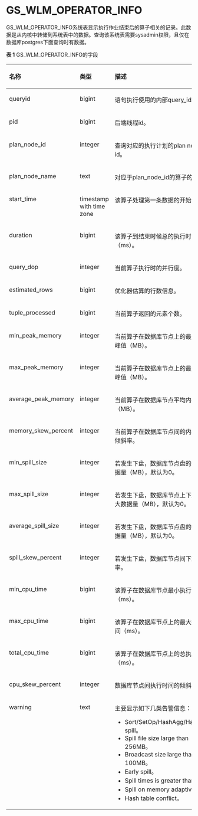 # GS\_WLM\_OPERATOR\_INFO<a name="ZH-CN_TOPIC_0289900540"></a>

GS\_WLM\_OPERATOR\_INFO系统表显示执行作业结束后的算子相关的记录。此数据是从内核中转储到系统表中的数据。查询该系统表需要sysadmin权限，且仅在数据库postgres下面查询时有数据。

**表 1**  GS\_WLM\_OPERATOR\_INFO的字段

<a name="zh-cn_topic_0283136785_zh-cn_topic_0237122263_zh-cn_topic_0111176227_table85181143511"></a>
<table><thead align="left"><tr id="zh-cn_topic_0283136785_zh-cn_topic_0237122263_zh-cn_topic_0111176227_row12518114125110"><th class="cellrowborder" valign="top" width="22%" id="mcps1.2.4.1.1"><p id="zh-cn_topic_0283136785_zh-cn_topic_0237122263_zh-cn_topic_0111176227_p7518161415512"><a name="zh-cn_topic_0283136785_zh-cn_topic_0237122263_zh-cn_topic_0111176227_p7518161415512"></a><a name="zh-cn_topic_0283136785_zh-cn_topic_0237122263_zh-cn_topic_0111176227_p7518161415512"></a>名称</p>
</th>
<th class="cellrowborder" valign="top" width="19%" id="mcps1.2.4.1.2"><p id="zh-cn_topic_0283136785_zh-cn_topic_0237122263_zh-cn_topic_0111176227_p651816147513"><a name="zh-cn_topic_0283136785_zh-cn_topic_0237122263_zh-cn_topic_0111176227_p651816147513"></a><a name="zh-cn_topic_0283136785_zh-cn_topic_0237122263_zh-cn_topic_0111176227_p651816147513"></a>类型</p>
</th>
<th class="cellrowborder" valign="top" width="59%" id="mcps1.2.4.1.3"><p id="zh-cn_topic_0283136785_zh-cn_topic_0237122263_zh-cn_topic_0111176227_p1351919149511"><a name="zh-cn_topic_0283136785_zh-cn_topic_0237122263_zh-cn_topic_0111176227_p1351919149511"></a><a name="zh-cn_topic_0283136785_zh-cn_topic_0237122263_zh-cn_topic_0111176227_p1351919149511"></a>描述</p>
</th>
</tr>
</thead>
<tbody><tr id="zh-cn_topic_0283136785_zh-cn_topic_0237122263_zh-cn_topic_0111176227_row155196149514"><td class="cellrowborder" valign="top" width="22%" headers="mcps1.2.4.1.1 "><p id="zh-cn_topic_0283136785_zh-cn_topic_0237122263_zh-cn_topic_0111176227_p2519314135114"><a name="zh-cn_topic_0283136785_zh-cn_topic_0237122263_zh-cn_topic_0111176227_p2519314135114"></a><a name="zh-cn_topic_0283136785_zh-cn_topic_0237122263_zh-cn_topic_0111176227_p2519314135114"></a>queryid</p>
</td>
<td class="cellrowborder" valign="top" width="19%" headers="mcps1.2.4.1.2 "><p id="zh-cn_topic_0283136785_zh-cn_topic_0237122263_zh-cn_topic_0111176227_p1651921418517"><a name="zh-cn_topic_0283136785_zh-cn_topic_0237122263_zh-cn_topic_0111176227_p1651921418517"></a><a name="zh-cn_topic_0283136785_zh-cn_topic_0237122263_zh-cn_topic_0111176227_p1651921418517"></a>bigint</p>
</td>
<td class="cellrowborder" valign="top" width="59%" headers="mcps1.2.4.1.3 "><p id="zh-cn_topic_0283136785_zh-cn_topic_0237122263_zh-cn_topic_0111176227_p4519141415115"><a name="zh-cn_topic_0283136785_zh-cn_topic_0237122263_zh-cn_topic_0111176227_p4519141415115"></a><a name="zh-cn_topic_0283136785_zh-cn_topic_0237122263_zh-cn_topic_0111176227_p4519141415115"></a>语句执行使用的内部query_id。</p>
</td>
</tr>
<tr id="zh-cn_topic_0283136785_zh-cn_topic_0237122263_zh-cn_topic_0111176227_row3519181415112"><td class="cellrowborder" valign="top" width="22%" headers="mcps1.2.4.1.1 "><p id="zh-cn_topic_0283136785_zh-cn_topic_0237122263_zh-cn_topic_0111176227_p14519914195120"><a name="zh-cn_topic_0283136785_zh-cn_topic_0237122263_zh-cn_topic_0111176227_p14519914195120"></a><a name="zh-cn_topic_0283136785_zh-cn_topic_0237122263_zh-cn_topic_0111176227_p14519914195120"></a>pid</p>
</td>
<td class="cellrowborder" valign="top" width="19%" headers="mcps1.2.4.1.2 "><p id="zh-cn_topic_0283136785_zh-cn_topic_0237122263_zh-cn_topic_0111176227_p1651971414515"><a name="zh-cn_topic_0283136785_zh-cn_topic_0237122263_zh-cn_topic_0111176227_p1651971414515"></a><a name="zh-cn_topic_0283136785_zh-cn_topic_0237122263_zh-cn_topic_0111176227_p1651971414515"></a>bigint</p>
</td>
<td class="cellrowborder" valign="top" width="59%" headers="mcps1.2.4.1.3 "><p id="zh-cn_topic_0283136785_zh-cn_topic_0237122263_zh-cn_topic_0111176227_p651921410511"><a name="zh-cn_topic_0283136785_zh-cn_topic_0237122263_zh-cn_topic_0111176227_p651921410511"></a><a name="zh-cn_topic_0283136785_zh-cn_topic_0237122263_zh-cn_topic_0111176227_p651921410511"></a>后端线程id。</p>
</td>
</tr>
<tr id="zh-cn_topic_0283136785_zh-cn_topic_0237122263_zh-cn_topic_0111176227_row551921411518"><td class="cellrowborder" valign="top" width="22%" headers="mcps1.2.4.1.1 "><p id="zh-cn_topic_0283136785_zh-cn_topic_0237122263_zh-cn_topic_0111176227_p85191414155117"><a name="zh-cn_topic_0283136785_zh-cn_topic_0237122263_zh-cn_topic_0111176227_p85191414155117"></a><a name="zh-cn_topic_0283136785_zh-cn_topic_0237122263_zh-cn_topic_0111176227_p85191414155117"></a>plan_node_id</p>
</td>
<td class="cellrowborder" valign="top" width="19%" headers="mcps1.2.4.1.2 "><p id="zh-cn_topic_0283136785_zh-cn_topic_0237122263_zh-cn_topic_0111176227_p1951991455112"><a name="zh-cn_topic_0283136785_zh-cn_topic_0237122263_zh-cn_topic_0111176227_p1951991455112"></a><a name="zh-cn_topic_0283136785_zh-cn_topic_0237122263_zh-cn_topic_0111176227_p1951991455112"></a>integer</p>
</td>
<td class="cellrowborder" valign="top" width="59%" headers="mcps1.2.4.1.3 "><p id="zh-cn_topic_0283136785_zh-cn_topic_0237122263_zh-cn_topic_0111176227_p3519101415516"><a name="zh-cn_topic_0283136785_zh-cn_topic_0237122263_zh-cn_topic_0111176227_p3519101415516"></a><a name="zh-cn_topic_0283136785_zh-cn_topic_0237122263_zh-cn_topic_0111176227_p3519101415516"></a>查询对应的执行计划的plan node id。</p>
</td>
</tr>
<tr id="zh-cn_topic_0283136785_zh-cn_topic_0237122263_zh-cn_topic_0111176227_row17519614175113"><td class="cellrowborder" valign="top" width="22%" headers="mcps1.2.4.1.1 "><p id="zh-cn_topic_0283136785_zh-cn_topic_0237122263_zh-cn_topic_0111176227_p5519131418511"><a name="zh-cn_topic_0283136785_zh-cn_topic_0237122263_zh-cn_topic_0111176227_p5519131418511"></a><a name="zh-cn_topic_0283136785_zh-cn_topic_0237122263_zh-cn_topic_0111176227_p5519131418511"></a>plan_node_name</p>
</td>
<td class="cellrowborder" valign="top" width="19%" headers="mcps1.2.4.1.2 "><p id="zh-cn_topic_0283136785_zh-cn_topic_0237122263_zh-cn_topic_0111176227_p1951971455118"><a name="zh-cn_topic_0283136785_zh-cn_topic_0237122263_zh-cn_topic_0111176227_p1951971455118"></a><a name="zh-cn_topic_0283136785_zh-cn_topic_0237122263_zh-cn_topic_0111176227_p1951971455118"></a>text</p>
</td>
<td class="cellrowborder" valign="top" width="59%" headers="mcps1.2.4.1.3 "><p id="zh-cn_topic_0283136785_zh-cn_topic_0237122263_zh-cn_topic_0111176227_p1825284518537"><a name="zh-cn_topic_0283136785_zh-cn_topic_0237122263_zh-cn_topic_0111176227_p1825284518537"></a><a name="zh-cn_topic_0283136785_zh-cn_topic_0237122263_zh-cn_topic_0111176227_p1825284518537"></a>对应于plan_node_id的算子的名称。</p>
</td>
</tr>
<tr id="zh-cn_topic_0283136785_zh-cn_topic_0237122263_zh-cn_topic_0111176227_row251961411512"><td class="cellrowborder" valign="top" width="22%" headers="mcps1.2.4.1.1 "><p id="zh-cn_topic_0283136785_zh-cn_topic_0237122263_zh-cn_topic_0111176227_p10519171455119"><a name="zh-cn_topic_0283136785_zh-cn_topic_0237122263_zh-cn_topic_0111176227_p10519171455119"></a><a name="zh-cn_topic_0283136785_zh-cn_topic_0237122263_zh-cn_topic_0111176227_p10519171455119"></a>start_time</p>
</td>
<td class="cellrowborder" valign="top" width="19%" headers="mcps1.2.4.1.2 "><p id="zh-cn_topic_0283136785_zh-cn_topic_0237122263_zh-cn_topic_0111176227_p10519314105112"><a name="zh-cn_topic_0283136785_zh-cn_topic_0237122263_zh-cn_topic_0111176227_p10519314105112"></a><a name="zh-cn_topic_0283136785_zh-cn_topic_0237122263_zh-cn_topic_0111176227_p10519314105112"></a>timestamp with time zone</p>
</td>
<td class="cellrowborder" valign="top" width="59%" headers="mcps1.2.4.1.3 "><p id="zh-cn_topic_0283136785_zh-cn_topic_0237122263_zh-cn_topic_0111176227_p751971405113"><a name="zh-cn_topic_0283136785_zh-cn_topic_0237122263_zh-cn_topic_0111176227_p751971405113"></a><a name="zh-cn_topic_0283136785_zh-cn_topic_0237122263_zh-cn_topic_0111176227_p751971405113"></a>该算子处理第一条数据的开始时间。</p>
</td>
</tr>
<tr id="zh-cn_topic_0283136785_zh-cn_topic_0237122263_zh-cn_topic_0111176227_row15191214175110"><td class="cellrowborder" valign="top" width="22%" headers="mcps1.2.4.1.1 "><p id="zh-cn_topic_0283136785_zh-cn_topic_0237122263_zh-cn_topic_0111176227_p7519141412514"><a name="zh-cn_topic_0283136785_zh-cn_topic_0237122263_zh-cn_topic_0111176227_p7519141412514"></a><a name="zh-cn_topic_0283136785_zh-cn_topic_0237122263_zh-cn_topic_0111176227_p7519141412514"></a>duration</p>
</td>
<td class="cellrowborder" valign="top" width="19%" headers="mcps1.2.4.1.2 "><p id="zh-cn_topic_0283136785_zh-cn_topic_0237122263_zh-cn_topic_0111176227_p205191014155120"><a name="zh-cn_topic_0283136785_zh-cn_topic_0237122263_zh-cn_topic_0111176227_p205191014155120"></a><a name="zh-cn_topic_0283136785_zh-cn_topic_0237122263_zh-cn_topic_0111176227_p205191014155120"></a>bigint</p>
</td>
<td class="cellrowborder" valign="top" width="59%" headers="mcps1.2.4.1.3 "><p id="zh-cn_topic_0283136785_zh-cn_topic_0237122263_zh-cn_topic_0111176227_p1451971495114"><a name="zh-cn_topic_0283136785_zh-cn_topic_0237122263_zh-cn_topic_0111176227_p1451971495114"></a><a name="zh-cn_topic_0283136785_zh-cn_topic_0237122263_zh-cn_topic_0111176227_p1451971495114"></a>该算子到结束时候总的执行时间（ms）。</p>
</td>
</tr>
<tr id="zh-cn_topic_0283136785_zh-cn_topic_0237122263_zh-cn_topic_0111176227_row15519614165115"><td class="cellrowborder" valign="top" width="22%" headers="mcps1.2.4.1.1 "><p id="zh-cn_topic_0283136785_zh-cn_topic_0237122263_zh-cn_topic_0111176227_p1451911141518"><a name="zh-cn_topic_0283136785_zh-cn_topic_0237122263_zh-cn_topic_0111176227_p1451911141518"></a><a name="zh-cn_topic_0283136785_zh-cn_topic_0237122263_zh-cn_topic_0111176227_p1451911141518"></a>query_dop</p>
</td>
<td class="cellrowborder" valign="top" width="19%" headers="mcps1.2.4.1.2 "><p id="zh-cn_topic_0283136785_zh-cn_topic_0237122263_zh-cn_topic_0111176227_p7519514155119"><a name="zh-cn_topic_0283136785_zh-cn_topic_0237122263_zh-cn_topic_0111176227_p7519514155119"></a><a name="zh-cn_topic_0283136785_zh-cn_topic_0237122263_zh-cn_topic_0111176227_p7519514155119"></a>integer</p>
</td>
<td class="cellrowborder" valign="top" width="59%" headers="mcps1.2.4.1.3 "><p id="zh-cn_topic_0283136785_zh-cn_topic_0237122263_zh-cn_topic_0111176227_p8519111485115"><a name="zh-cn_topic_0283136785_zh-cn_topic_0237122263_zh-cn_topic_0111176227_p8519111485115"></a><a name="zh-cn_topic_0283136785_zh-cn_topic_0237122263_zh-cn_topic_0111176227_p8519111485115"></a>当前算子执行时的并行度。</p>
</td>
</tr>
<tr id="zh-cn_topic_0283136785_zh-cn_topic_0237122263_zh-cn_topic_0111176227_row8519914145114"><td class="cellrowborder" valign="top" width="22%" headers="mcps1.2.4.1.1 "><p id="zh-cn_topic_0283136785_zh-cn_topic_0237122263_zh-cn_topic_0111176227_p1151971405113"><a name="zh-cn_topic_0283136785_zh-cn_topic_0237122263_zh-cn_topic_0111176227_p1151971405113"></a><a name="zh-cn_topic_0283136785_zh-cn_topic_0237122263_zh-cn_topic_0111176227_p1151971405113"></a>estimated_rows</p>
</td>
<td class="cellrowborder" valign="top" width="19%" headers="mcps1.2.4.1.2 "><p id="zh-cn_topic_0283136785_zh-cn_topic_0237122263_zh-cn_topic_0111176227_p65191314155115"><a name="zh-cn_topic_0283136785_zh-cn_topic_0237122263_zh-cn_topic_0111176227_p65191314155115"></a><a name="zh-cn_topic_0283136785_zh-cn_topic_0237122263_zh-cn_topic_0111176227_p65191314155115"></a>bigint</p>
</td>
<td class="cellrowborder" valign="top" width="59%" headers="mcps1.2.4.1.3 "><p id="zh-cn_topic_0283136785_zh-cn_topic_0237122263_zh-cn_topic_0111176227_p15519101411512"><a name="zh-cn_topic_0283136785_zh-cn_topic_0237122263_zh-cn_topic_0111176227_p15519101411512"></a><a name="zh-cn_topic_0283136785_zh-cn_topic_0237122263_zh-cn_topic_0111176227_p15519101411512"></a>优化器估算的行数信息。</p>
</td>
</tr>
<tr id="zh-cn_topic_0283136785_zh-cn_topic_0237122263_zh-cn_topic_0111176227_row14519161419512"><td class="cellrowborder" valign="top" width="22%" headers="mcps1.2.4.1.1 "><p id="zh-cn_topic_0283136785_zh-cn_topic_0237122263_zh-cn_topic_0111176227_p4519181485114"><a name="zh-cn_topic_0283136785_zh-cn_topic_0237122263_zh-cn_topic_0111176227_p4519181485114"></a><a name="zh-cn_topic_0283136785_zh-cn_topic_0237122263_zh-cn_topic_0111176227_p4519181485114"></a>tuple_processed</p>
</td>
<td class="cellrowborder" valign="top" width="19%" headers="mcps1.2.4.1.2 "><p id="zh-cn_topic_0283136785_zh-cn_topic_0237122263_zh-cn_topic_0111176227_p2519121416514"><a name="zh-cn_topic_0283136785_zh-cn_topic_0237122263_zh-cn_topic_0111176227_p2519121416514"></a><a name="zh-cn_topic_0283136785_zh-cn_topic_0237122263_zh-cn_topic_0111176227_p2519121416514"></a>bigint</p>
</td>
<td class="cellrowborder" valign="top" width="59%" headers="mcps1.2.4.1.3 "><p id="zh-cn_topic_0283136785_zh-cn_topic_0237122263_zh-cn_topic_0111176227_p55195145519"><a name="zh-cn_topic_0283136785_zh-cn_topic_0237122263_zh-cn_topic_0111176227_p55195145519"></a><a name="zh-cn_topic_0283136785_zh-cn_topic_0237122263_zh-cn_topic_0111176227_p55195145519"></a>当前算子返回的元素个数。</p>
</td>
</tr>
<tr id="zh-cn_topic_0283136785_zh-cn_topic_0237122263_zh-cn_topic_0111176227_row13519514115111"><td class="cellrowborder" valign="top" width="22%" headers="mcps1.2.4.1.1 "><p id="zh-cn_topic_0283136785_zh-cn_topic_0237122263_zh-cn_topic_0111176227_p45193142511"><a name="zh-cn_topic_0283136785_zh-cn_topic_0237122263_zh-cn_topic_0111176227_p45193142511"></a><a name="zh-cn_topic_0283136785_zh-cn_topic_0237122263_zh-cn_topic_0111176227_p45193142511"></a>min_peak_memory</p>
</td>
<td class="cellrowborder" valign="top" width="19%" headers="mcps1.2.4.1.2 "><p id="zh-cn_topic_0283136785_zh-cn_topic_0237122263_zh-cn_topic_0111176227_p8519151410510"><a name="zh-cn_topic_0283136785_zh-cn_topic_0237122263_zh-cn_topic_0111176227_p8519151410510"></a><a name="zh-cn_topic_0283136785_zh-cn_topic_0237122263_zh-cn_topic_0111176227_p8519151410510"></a>integer</p>
</td>
<td class="cellrowborder" valign="top" width="59%" headers="mcps1.2.4.1.3 "><p id="zh-cn_topic_0283136785_zh-cn_topic_0237122263_zh-cn_topic_0111176227_p165191114145119"><a name="zh-cn_topic_0283136785_zh-cn_topic_0237122263_zh-cn_topic_0111176227_p165191114145119"></a><a name="zh-cn_topic_0283136785_zh-cn_topic_0237122263_zh-cn_topic_0111176227_p165191114145119"></a>当前算子在<span id="zh-cn_topic_0283136785_zh-cn_topic_0237122263_text1359665863613"><a name="zh-cn_topic_0283136785_zh-cn_topic_0237122263_text1359665863613"></a><a name="zh-cn_topic_0283136785_zh-cn_topic_0237122263_text1359665863613"></a>数据库节点</span>上的最小内存峰值（MB）。</p>
</td>
</tr>
<tr id="zh-cn_topic_0283136785_zh-cn_topic_0237122263_zh-cn_topic_0111176227_row651951425114"><td class="cellrowborder" valign="top" width="22%" headers="mcps1.2.4.1.1 "><p id="zh-cn_topic_0283136785_zh-cn_topic_0237122263_zh-cn_topic_0111176227_p1519121413516"><a name="zh-cn_topic_0283136785_zh-cn_topic_0237122263_zh-cn_topic_0111176227_p1519121413516"></a><a name="zh-cn_topic_0283136785_zh-cn_topic_0237122263_zh-cn_topic_0111176227_p1519121413516"></a>max_peak_memory</p>
</td>
<td class="cellrowborder" valign="top" width="19%" headers="mcps1.2.4.1.2 "><p id="zh-cn_topic_0283136785_zh-cn_topic_0237122263_zh-cn_topic_0111176227_p1751916147515"><a name="zh-cn_topic_0283136785_zh-cn_topic_0237122263_zh-cn_topic_0111176227_p1751916147515"></a><a name="zh-cn_topic_0283136785_zh-cn_topic_0237122263_zh-cn_topic_0111176227_p1751916147515"></a>integer</p>
</td>
<td class="cellrowborder" valign="top" width="59%" headers="mcps1.2.4.1.3 "><p id="zh-cn_topic_0283136785_zh-cn_topic_0237122263_zh-cn_topic_0111176227_p85191314135116"><a name="zh-cn_topic_0283136785_zh-cn_topic_0237122263_zh-cn_topic_0111176227_p85191314135116"></a><a name="zh-cn_topic_0283136785_zh-cn_topic_0237122263_zh-cn_topic_0111176227_p85191314135116"></a>当前算子在<span id="zh-cn_topic_0283136785_zh-cn_topic_0237122263_text1118713053712"><a name="zh-cn_topic_0283136785_zh-cn_topic_0237122263_text1118713053712"></a><a name="zh-cn_topic_0283136785_zh-cn_topic_0237122263_text1118713053712"></a>数据库节点</span>上的最大内存峰值（MB）。</p>
</td>
</tr>
<tr id="zh-cn_topic_0283136785_zh-cn_topic_0237122263_zh-cn_topic_0111176227_row165191314175116"><td class="cellrowborder" valign="top" width="22%" headers="mcps1.2.4.1.1 "><p id="zh-cn_topic_0283136785_zh-cn_topic_0237122263_zh-cn_topic_0111176227_p1252010141514"><a name="zh-cn_topic_0283136785_zh-cn_topic_0237122263_zh-cn_topic_0111176227_p1252010141514"></a><a name="zh-cn_topic_0283136785_zh-cn_topic_0237122263_zh-cn_topic_0111176227_p1252010141514"></a>average_peak_memory</p>
</td>
<td class="cellrowborder" valign="top" width="19%" headers="mcps1.2.4.1.2 "><p id="zh-cn_topic_0283136785_zh-cn_topic_0237122263_zh-cn_topic_0111176227_p3520171413517"><a name="zh-cn_topic_0283136785_zh-cn_topic_0237122263_zh-cn_topic_0111176227_p3520171413517"></a><a name="zh-cn_topic_0283136785_zh-cn_topic_0237122263_zh-cn_topic_0111176227_p3520171413517"></a>integer</p>
</td>
<td class="cellrowborder" valign="top" width="59%" headers="mcps1.2.4.1.3 "><p id="zh-cn_topic_0283136785_zh-cn_topic_0237122263_zh-cn_topic_0111176227_p15520161445117"><a name="zh-cn_topic_0283136785_zh-cn_topic_0237122263_zh-cn_topic_0111176227_p15520161445117"></a><a name="zh-cn_topic_0283136785_zh-cn_topic_0237122263_zh-cn_topic_0111176227_p15520161445117"></a>当前算子在数据库节点平均内存峰值（MB）。</p>
</td>
</tr>
<tr id="zh-cn_topic_0283136785_zh-cn_topic_0237122263_zh-cn_topic_0111176227_row1021234211415"><td class="cellrowborder" valign="top" width="22%" headers="mcps1.2.4.1.1 "><p id="zh-cn_topic_0283136785_zh-cn_topic_0237122263_zh-cn_topic_0111176227_p162135421546"><a name="zh-cn_topic_0283136785_zh-cn_topic_0237122263_zh-cn_topic_0111176227_p162135421546"></a><a name="zh-cn_topic_0283136785_zh-cn_topic_0237122263_zh-cn_topic_0111176227_p162135421546"></a>memory_skew_percent</p>
</td>
<td class="cellrowborder" valign="top" width="19%" headers="mcps1.2.4.1.2 "><p id="zh-cn_topic_0283136785_zh-cn_topic_0237122263_zh-cn_topic_0111176227_p02131442948"><a name="zh-cn_topic_0283136785_zh-cn_topic_0237122263_zh-cn_topic_0111176227_p02131442948"></a><a name="zh-cn_topic_0283136785_zh-cn_topic_0237122263_zh-cn_topic_0111176227_p02131442948"></a>integer</p>
</td>
<td class="cellrowborder" valign="top" width="59%" headers="mcps1.2.4.1.3 "><p id="zh-cn_topic_0283136785_zh-cn_topic_0237122263_zh-cn_topic_0111176227_p1721315421243"><a name="zh-cn_topic_0283136785_zh-cn_topic_0237122263_zh-cn_topic_0111176227_p1721315421243"></a><a name="zh-cn_topic_0283136785_zh-cn_topic_0237122263_zh-cn_topic_0111176227_p1721315421243"></a>当前算子在<span id="zh-cn_topic_0283136785_zh-cn_topic_0237122263_text174244119405"><a name="zh-cn_topic_0283136785_zh-cn_topic_0237122263_text174244119405"></a><a name="zh-cn_topic_0283136785_zh-cn_topic_0237122263_text174244119405"></a>数据库节点</span>间的内存使用倾斜率。</p>
</td>
</tr>
<tr id="zh-cn_topic_0283136785_zh-cn_topic_0237122263_zh-cn_topic_0111176227_row85201814195111"><td class="cellrowborder" valign="top" width="22%" headers="mcps1.2.4.1.1 "><p id="zh-cn_topic_0283136785_zh-cn_topic_0237122263_zh-cn_topic_0111176227_p1752031425113"><a name="zh-cn_topic_0283136785_zh-cn_topic_0237122263_zh-cn_topic_0111176227_p1752031425113"></a><a name="zh-cn_topic_0283136785_zh-cn_topic_0237122263_zh-cn_topic_0111176227_p1752031425113"></a>min_spill_size</p>
</td>
<td class="cellrowborder" valign="top" width="19%" headers="mcps1.2.4.1.2 "><p id="zh-cn_topic_0283136785_zh-cn_topic_0237122263_zh-cn_topic_0111176227_p952021419512"><a name="zh-cn_topic_0283136785_zh-cn_topic_0237122263_zh-cn_topic_0111176227_p952021419512"></a><a name="zh-cn_topic_0283136785_zh-cn_topic_0237122263_zh-cn_topic_0111176227_p952021419512"></a>integer</p>
</td>
<td class="cellrowborder" valign="top" width="59%" headers="mcps1.2.4.1.3 "><p id="zh-cn_topic_0283136785_zh-cn_topic_0237122263_zh-cn_topic_0111176227_p752071475115"><a name="zh-cn_topic_0283136785_zh-cn_topic_0237122263_zh-cn_topic_0111176227_p752071475115"></a><a name="zh-cn_topic_0283136785_zh-cn_topic_0237122263_zh-cn_topic_0111176227_p752071475115"></a>若发生下盘，数据库节点盘的最小数据量（MB），默认为0。</p>
</td>
</tr>
<tr id="zh-cn_topic_0283136785_zh-cn_topic_0237122263_zh-cn_topic_0111176227_row25206142513"><td class="cellrowborder" valign="top" width="22%" headers="mcps1.2.4.1.1 "><p id="zh-cn_topic_0283136785_zh-cn_topic_0237122263_zh-cn_topic_0111176227_p1952021418517"><a name="zh-cn_topic_0283136785_zh-cn_topic_0237122263_zh-cn_topic_0111176227_p1952021418517"></a><a name="zh-cn_topic_0283136785_zh-cn_topic_0237122263_zh-cn_topic_0111176227_p1952021418517"></a>max_spill_size</p>
</td>
<td class="cellrowborder" valign="top" width="19%" headers="mcps1.2.4.1.2 "><p id="zh-cn_topic_0283136785_zh-cn_topic_0237122263_zh-cn_topic_0111176227_p1452018144513"><a name="zh-cn_topic_0283136785_zh-cn_topic_0237122263_zh-cn_topic_0111176227_p1452018144513"></a><a name="zh-cn_topic_0283136785_zh-cn_topic_0237122263_zh-cn_topic_0111176227_p1452018144513"></a>integer</p>
</td>
<td class="cellrowborder" valign="top" width="59%" headers="mcps1.2.4.1.3 "><p id="zh-cn_topic_0283136785_zh-cn_topic_0237122263_zh-cn_topic_0111176227_p185201314115112"><a name="zh-cn_topic_0283136785_zh-cn_topic_0237122263_zh-cn_topic_0111176227_p185201314115112"></a><a name="zh-cn_topic_0283136785_zh-cn_topic_0237122263_zh-cn_topic_0111176227_p185201314115112"></a>若发生下盘，<span id="zh-cn_topic_0283136785_zh-cn_topic_0237122263_text31158483719"><a name="zh-cn_topic_0283136785_zh-cn_topic_0237122263_text31158483719"></a><a name="zh-cn_topic_0283136785_zh-cn_topic_0237122263_text31158483719"></a>数据库节点</span>上下盘的最大数据量（MB），默认为0。</p>
</td>
</tr>
<tr id="zh-cn_topic_0283136785_zh-cn_topic_0237122263_zh-cn_topic_0111176227_row125201914115112"><td class="cellrowborder" valign="top" width="22%" headers="mcps1.2.4.1.1 "><p id="zh-cn_topic_0283136785_zh-cn_topic_0237122263_zh-cn_topic_0111176227_p1352081445118"><a name="zh-cn_topic_0283136785_zh-cn_topic_0237122263_zh-cn_topic_0111176227_p1352081445118"></a><a name="zh-cn_topic_0283136785_zh-cn_topic_0237122263_zh-cn_topic_0111176227_p1352081445118"></a>average_spill_size</p>
</td>
<td class="cellrowborder" valign="top" width="19%" headers="mcps1.2.4.1.2 "><p id="zh-cn_topic_0283136785_zh-cn_topic_0237122263_zh-cn_topic_0111176227_p752061414517"><a name="zh-cn_topic_0283136785_zh-cn_topic_0237122263_zh-cn_topic_0111176227_p752061414517"></a><a name="zh-cn_topic_0283136785_zh-cn_topic_0237122263_zh-cn_topic_0111176227_p752061414517"></a>integer</p>
</td>
<td class="cellrowborder" valign="top" width="59%" headers="mcps1.2.4.1.3 "><p id="zh-cn_topic_0283136785_zh-cn_topic_0237122263_zh-cn_topic_0111176227_p155201514155118"><a name="zh-cn_topic_0283136785_zh-cn_topic_0237122263_zh-cn_topic_0111176227_p155201514155118"></a><a name="zh-cn_topic_0283136785_zh-cn_topic_0237122263_zh-cn_topic_0111176227_p155201514155118"></a>若发生下盘，<span id="zh-cn_topic_0283136785_zh-cn_topic_0237122263_text1234415519372"><a name="zh-cn_topic_0283136785_zh-cn_topic_0237122263_text1234415519372"></a><a name="zh-cn_topic_0283136785_zh-cn_topic_0237122263_text1234415519372"></a>数据库节点</span>盘的平均数据量（MB），默认为0。</p>
</td>
</tr>
<tr id="zh-cn_topic_0283136785_zh-cn_topic_0237122263_zh-cn_topic_0111176227_row1252051419514"><td class="cellrowborder" valign="top" width="22%" headers="mcps1.2.4.1.1 "><p id="zh-cn_topic_0283136785_zh-cn_topic_0237122263_zh-cn_topic_0111176227_p19520161411513"><a name="zh-cn_topic_0283136785_zh-cn_topic_0237122263_zh-cn_topic_0111176227_p19520161411513"></a><a name="zh-cn_topic_0283136785_zh-cn_topic_0237122263_zh-cn_topic_0111176227_p19520161411513"></a>spill_skew_percent</p>
</td>
<td class="cellrowborder" valign="top" width="19%" headers="mcps1.2.4.1.2 "><p id="zh-cn_topic_0283136785_zh-cn_topic_0237122263_zh-cn_topic_0111176227_p85201141517"><a name="zh-cn_topic_0283136785_zh-cn_topic_0237122263_zh-cn_topic_0111176227_p85201141517"></a><a name="zh-cn_topic_0283136785_zh-cn_topic_0237122263_zh-cn_topic_0111176227_p85201141517"></a>integer</p>
</td>
<td class="cellrowborder" valign="top" width="59%" headers="mcps1.2.4.1.3 "><p id="zh-cn_topic_0283136785_zh-cn_topic_0237122263_zh-cn_topic_0111176227_p1520131411519"><a name="zh-cn_topic_0283136785_zh-cn_topic_0237122263_zh-cn_topic_0111176227_p1520131411519"></a><a name="zh-cn_topic_0283136785_zh-cn_topic_0237122263_zh-cn_topic_0111176227_p1520131411519"></a>若发生下盘，数据库节点间下盘倾斜率。</p>
</td>
</tr>
<tr id="zh-cn_topic_0283136785_zh-cn_topic_0237122263_zh-cn_topic_0111176227_row1452061412518"><td class="cellrowborder" valign="top" width="22%" headers="mcps1.2.4.1.1 "><p id="zh-cn_topic_0283136785_zh-cn_topic_0237122263_zh-cn_topic_0111176227_p1052071445117"><a name="zh-cn_topic_0283136785_zh-cn_topic_0237122263_zh-cn_topic_0111176227_p1052071445117"></a><a name="zh-cn_topic_0283136785_zh-cn_topic_0237122263_zh-cn_topic_0111176227_p1052071445117"></a>min_cpu_time</p>
</td>
<td class="cellrowborder" valign="top" width="19%" headers="mcps1.2.4.1.2 "><p id="zh-cn_topic_0283136785_zh-cn_topic_0237122263_zh-cn_topic_0111176227_p145200142510"><a name="zh-cn_topic_0283136785_zh-cn_topic_0237122263_zh-cn_topic_0111176227_p145200142510"></a><a name="zh-cn_topic_0283136785_zh-cn_topic_0237122263_zh-cn_topic_0111176227_p145200142510"></a>bigint</p>
</td>
<td class="cellrowborder" valign="top" width="59%" headers="mcps1.2.4.1.3 "><p id="zh-cn_topic_0283136785_zh-cn_topic_0237122263_zh-cn_topic_0111176227_p185204140516"><a name="zh-cn_topic_0283136785_zh-cn_topic_0237122263_zh-cn_topic_0111176227_p185204140516"></a><a name="zh-cn_topic_0283136785_zh-cn_topic_0237122263_zh-cn_topic_0111176227_p185204140516"></a>该算子在<span id="zh-cn_topic_0283136785_zh-cn_topic_0237122263_text28601461378"><a name="zh-cn_topic_0283136785_zh-cn_topic_0237122263_text28601461378"></a><a name="zh-cn_topic_0283136785_zh-cn_topic_0237122263_text28601461378"></a>数据库节点</span>最小执行时间（ms）。</p>
</td>
</tr>
<tr id="zh-cn_topic_0283136785_zh-cn_topic_0237122263_zh-cn_topic_0111176227_row145201414185120"><td class="cellrowborder" valign="top" width="22%" headers="mcps1.2.4.1.1 "><p id="zh-cn_topic_0283136785_zh-cn_topic_0237122263_zh-cn_topic_0111176227_p752019149519"><a name="zh-cn_topic_0283136785_zh-cn_topic_0237122263_zh-cn_topic_0111176227_p752019149519"></a><a name="zh-cn_topic_0283136785_zh-cn_topic_0237122263_zh-cn_topic_0111176227_p752019149519"></a>max_cpu_time</p>
</td>
<td class="cellrowborder" valign="top" width="19%" headers="mcps1.2.4.1.2 "><p id="zh-cn_topic_0283136785_zh-cn_topic_0237122263_zh-cn_topic_0111176227_p17520614165111"><a name="zh-cn_topic_0283136785_zh-cn_topic_0237122263_zh-cn_topic_0111176227_p17520614165111"></a><a name="zh-cn_topic_0283136785_zh-cn_topic_0237122263_zh-cn_topic_0111176227_p17520614165111"></a>bigint</p>
</td>
<td class="cellrowborder" valign="top" width="59%" headers="mcps1.2.4.1.3 "><p id="zh-cn_topic_0283136785_zh-cn_topic_0237122263_zh-cn_topic_0111176227_p65207145515"><a name="zh-cn_topic_0283136785_zh-cn_topic_0237122263_zh-cn_topic_0111176227_p65207145515"></a><a name="zh-cn_topic_0283136785_zh-cn_topic_0237122263_zh-cn_topic_0111176227_p65207145515"></a>该算子在<span id="zh-cn_topic_0283136785_zh-cn_topic_0237122263_text1837428123715"><a name="zh-cn_topic_0283136785_zh-cn_topic_0237122263_text1837428123715"></a><a name="zh-cn_topic_0283136785_zh-cn_topic_0237122263_text1837428123715"></a>数据库节点</span>上的最大执行时间（ms）。</p>
</td>
</tr>
<tr id="zh-cn_topic_0283136785_zh-cn_topic_0237122263_zh-cn_topic_0111176227_row10520151445118"><td class="cellrowborder" valign="top" width="22%" headers="mcps1.2.4.1.1 "><p id="zh-cn_topic_0283136785_zh-cn_topic_0237122263_zh-cn_topic_0111176227_p13520181445118"><a name="zh-cn_topic_0283136785_zh-cn_topic_0237122263_zh-cn_topic_0111176227_p13520181445118"></a><a name="zh-cn_topic_0283136785_zh-cn_topic_0237122263_zh-cn_topic_0111176227_p13520181445118"></a>total_cpu_time</p>
</td>
<td class="cellrowborder" valign="top" width="19%" headers="mcps1.2.4.1.2 "><p id="zh-cn_topic_0283136785_zh-cn_topic_0237122263_zh-cn_topic_0111176227_p1852061414513"><a name="zh-cn_topic_0283136785_zh-cn_topic_0237122263_zh-cn_topic_0111176227_p1852061414513"></a><a name="zh-cn_topic_0283136785_zh-cn_topic_0237122263_zh-cn_topic_0111176227_p1852061414513"></a>bigint</p>
</td>
<td class="cellrowborder" valign="top" width="59%" headers="mcps1.2.4.1.3 "><p id="zh-cn_topic_0283136785_zh-cn_topic_0237122263_zh-cn_topic_0111176227_p1452031415113"><a name="zh-cn_topic_0283136785_zh-cn_topic_0237122263_zh-cn_topic_0111176227_p1452031415113"></a><a name="zh-cn_topic_0283136785_zh-cn_topic_0237122263_zh-cn_topic_0111176227_p1452031415113"></a>该算子在<span id="zh-cn_topic_0283136785_zh-cn_topic_0237122263_text88683916376"><a name="zh-cn_topic_0283136785_zh-cn_topic_0237122263_text88683916376"></a><a name="zh-cn_topic_0283136785_zh-cn_topic_0237122263_text88683916376"></a>数据库节点</span>上的总执行时间（ms）。</p>
</td>
</tr>
<tr id="zh-cn_topic_0283136785_zh-cn_topic_0237122263_zh-cn_topic_0111176227_row1752017141518"><td class="cellrowborder" valign="top" width="22%" headers="mcps1.2.4.1.1 "><p id="zh-cn_topic_0283136785_zh-cn_topic_0237122263_zh-cn_topic_0111176227_p12520111475115"><a name="zh-cn_topic_0283136785_zh-cn_topic_0237122263_zh-cn_topic_0111176227_p12520111475115"></a><a name="zh-cn_topic_0283136785_zh-cn_topic_0237122263_zh-cn_topic_0111176227_p12520111475115"></a>cpu_skew_percent</p>
</td>
<td class="cellrowborder" valign="top" width="19%" headers="mcps1.2.4.1.2 "><p id="zh-cn_topic_0283136785_zh-cn_topic_0237122263_zh-cn_topic_0111176227_p1452061412511"><a name="zh-cn_topic_0283136785_zh-cn_topic_0237122263_zh-cn_topic_0111176227_p1452061412511"></a><a name="zh-cn_topic_0283136785_zh-cn_topic_0237122263_zh-cn_topic_0111176227_p1452061412511"></a>integer</p>
</td>
<td class="cellrowborder" valign="top" width="59%" headers="mcps1.2.4.1.3 "><p id="zh-cn_topic_0283136785_zh-cn_topic_0237122263_zh-cn_topic_0111176227_p3520111414515"><a name="zh-cn_topic_0283136785_zh-cn_topic_0237122263_zh-cn_topic_0111176227_p3520111414515"></a><a name="zh-cn_topic_0283136785_zh-cn_topic_0237122263_zh-cn_topic_0111176227_p3520111414515"></a><span id="zh-cn_topic_0283136785_zh-cn_topic_0237122263_text896912501438"><a name="zh-cn_topic_0283136785_zh-cn_topic_0237122263_text896912501438"></a><a name="zh-cn_topic_0283136785_zh-cn_topic_0237122263_text896912501438"></a>数据库节点</span>间执行时间的倾斜率。</p>
</td>
</tr>
<tr id="zh-cn_topic_0283136785_zh-cn_topic_0237122263_zh-cn_topic_0111176227_row752012145514"><td class="cellrowborder" valign="top" width="22%" headers="mcps1.2.4.1.1 "><p id="zh-cn_topic_0283136785_zh-cn_topic_0237122263_zh-cn_topic_0111176227_p6520181475113"><a name="zh-cn_topic_0283136785_zh-cn_topic_0237122263_zh-cn_topic_0111176227_p6520181475113"></a><a name="zh-cn_topic_0283136785_zh-cn_topic_0237122263_zh-cn_topic_0111176227_p6520181475113"></a>warning</p>
</td>
<td class="cellrowborder" valign="top" width="19%" headers="mcps1.2.4.1.2 "><p id="zh-cn_topic_0283136785_zh-cn_topic_0237122263_zh-cn_topic_0111176227_p155201314115112"><a name="zh-cn_topic_0283136785_zh-cn_topic_0237122263_zh-cn_topic_0111176227_p155201314115112"></a><a name="zh-cn_topic_0283136785_zh-cn_topic_0237122263_zh-cn_topic_0111176227_p155201314115112"></a>text</p>
</td>
<td class="cellrowborder" valign="top" width="59%" headers="mcps1.2.4.1.3 "><p id="zh-cn_topic_0283136785_zh-cn_topic_0237122263_zh-cn_topic_0111176227_p4479161682718"><a name="zh-cn_topic_0283136785_zh-cn_topic_0237122263_zh-cn_topic_0111176227_p4479161682718"></a><a name="zh-cn_topic_0283136785_zh-cn_topic_0237122263_zh-cn_topic_0111176227_p4479161682718"></a>主要显示如下几类告警信息：</p>
<a name="zh-cn_topic_0283136785_zh-cn_topic_0237122263_ul0414933122715"></a><a name="zh-cn_topic_0283136785_zh-cn_topic_0237122263_ul0414933122715"></a><ul id="zh-cn_topic_0283136785_zh-cn_topic_0237122263_ul0414933122715"><li>Sort/SetOp/HashAgg/HashJoin spill。</li><li>Spill file size large than 256MB。</li><li>Broadcast size large than 100MB。</li><li>Early spill。</li><li>Spill times is greater than 3。</li><li>Spill on memory adaptive。</li><li>Hash table conflict。</li></ul>
</td>
</tr>
</tbody>
</table>

